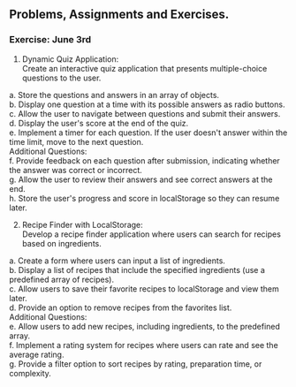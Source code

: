## Problems, Assignments and Exercises.


### Exercise: June 3rd

1. Dynamic Quiz Application:  
Create an interactive quiz application that presents multiple-choice questions to the user. 

a. Store the questions and answers in an array of objects.  
b. Display one question at a time with its possible answers as radio buttons.  
c. Allow the user to navigate between questions and submit their answers.  
d. Display the user's score at the end of the quiz.  
e. Implement a timer for each question. If the user doesn't answer within the time limit, move to the next question.  
Additional Questions:  
f. Provide feedback on each question after submission, indicating whether the answer was correct or incorrect.  
g. Allow the user to review their answers and see correct answers at the end.  
h. Store the user's progress and score in localStorage so they can resume later.  

2. Recipe Finder with LocalStorage:  
Develop a recipe finder application where users can search for recipes based on ingredients.  

a. Create a form where users can input a list of ingredients.  
b. Display a list of recipes that include the specified ingredients (use a predefined array of recipes).  
c. Allow users to save their favorite recipes to localStorage and view them later.  
d. Provide an option to remove recipes from the favorites list.  
Additional Questions:  
e. Allow users to add new recipes, including ingredients, to the predefined array.  
f. Implement a rating system for recipes where users can rate and see the average rating.  
g. Provide a filter option to sort recipes by rating, preparation time, or complexity.
